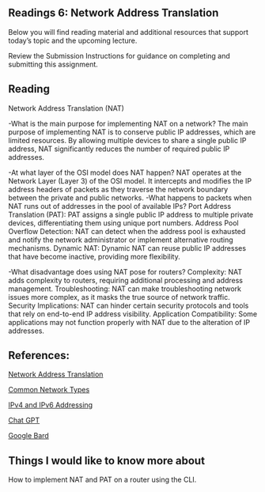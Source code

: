 ## Readings 6: Network Address Translation

Below you will find reading material and additional resources that support today’s topic and the upcoming lecture.

Review the Submission Instructions for guidance on completing and submitting this assignment.

## Reading

Network Address Translation (NAT)

-What is the main purpose for implementing NAT on a network?
The main purpose of implementing NAT is to conserve public IP addresses, which are limited resources. By allowing multiple devices to share a single public IP address, NAT significantly reduces the number of required public IP addresses.

-At what layer of the OSI model does NAT happen?
NAT operates at the Network Layer (Layer 3) of the OSI model. It intercepts and modifies the IP address headers of packets as they traverse the network boundary between the private and public networks.
-What happens to packets when NAT runs out of addresses in the pool of available IPs?
Port Address Translation (PAT): PAT assigns a single public IP address to multiple private devices, differentiating them using unique port numbers.
Address Pool Overflow Detection: NAT can detect when the address pool is exhausted and notify the network administrator or implement alternative routing mechanisms.
Dynamic NAT: Dynamic NAT can reuse public IP addresses that have become inactive, providing more flexibility.


-What disadvantage does using NAT pose for routers?
Complexity: NAT adds complexity to routers, requiring additional processing and address management.
Troubleshooting: NAT can make troubleshooting network issues more complex, as it masks the true source of network traffic.
Security Implications: NAT can hinder certain security protocols and tools that rely on end-to-end IP address visibility.
Application Compatibility: Some applications may not function properly with NAT due to the alteration of IP addresses.


## References:

[Network Address Translation](https://www.professormesser.com/professor-messer-archives/n10-007/network-address-translation-3/) 

[Common Network Types](https://www.professormesser.com/professor-messer-archives/n10-007/common-network-types/) 

[IPv4 and IPv6 Addressing](https://www.professormesser.com/professor-messer-archives/n10-007/ipv4-and-ipv6-addressing/) 

[Chat GPT](https://chat.openai.com/c/c7a1ee7a-b49d-4577-bf17-f013929d37d2) 

[Google Bard](https://bard.google.com/chat/d47ff40eb0a0ac77) 

## Things I would like to know more about

How to implement NAT and PAT on a router using the CLI.
